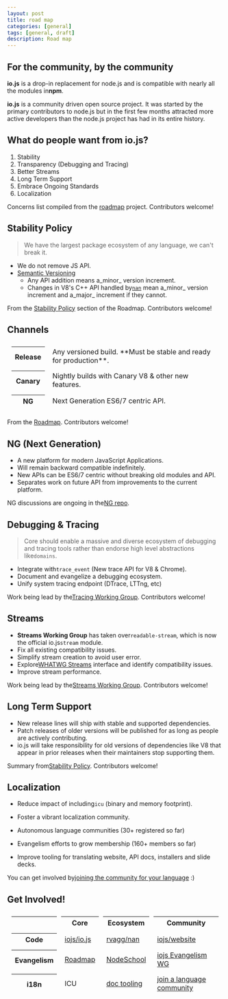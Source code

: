 ```yaml
---
layout: post
title: road map
categories: [general]
tags: [general, draft]
description: Road map
---
```


## For the community, by the community

**io.js** is a drop-in replacement for node.js and is compatible with nearly all the modules in**npm**.

**io.js** is a community driven open source project. It was started by the primary contributors to node.js but in the first few months attracted more active developers than the node.js project has had in its entire history.

## What do people want from io.js?

1.  Stability
2.  Transparency (Debugging and Tracing)
3.  Better Streams
4.  Long Term Support
5.  Embrace Ongoing Standards
6.  Localization

Concerns list compiled from the [roadmap](https://github.com/iojs/roadmap) project. Contributors welcome!

## Stability Policy

> We have the largest package ecosystem of any language, we can't break it.

*   We do not remove JS API.
*   [Semantic Versioning](http://semver.org)
    *   Any API addition means a_minor_ version increment.
    *   Changes in V8's C++ API handled by[`nan`](https://github.com/rvagg/nan) mean a_minor_ version increment and a_major_ increment if they cannot.

From the [Stability Policy](https://github.com/iojs/io.js/blob/v1.x/ROADMAP.md) section of the Roadmap. Contributors welcome!

## Channels

<table style="border-spacing: 10px; border-collapse: inherit;">
    <tbody>
    <tr>
        <th scope="row">Release</th>
        <td>Any versioned build. **Must be stable and ready for production**.</td>
    </tr>
    <tr>
        <th scope="row">Canary</th><td>Nightly builds with Canary V8 & other new features.</td>
    </tr>
    <tr>
        <th scope="row">NG</th><td>Next Generation ES6/7 centric API.</td>
    </tr>
    </tbody>
</table>  

From the [Roadmap](https://github.com/iojs/io.js/blob/v1.x/ROADMAP.md). Contributors welcome!

## NG (Next Generation)

*   A new platform for modern JavaScript Applications.
*   Will remain backward compatible indefinitely.
*   New APIs can be ES6/7 centric without breaking old modules and API.
*   Separates work on future API from improvements to the current platform.

NG discussions are ongoing in the[NG repo](https://github.com/iojs/ng).

## Debugging & Tracing

> Core should enable a massive and diverse ecosystem of debugging and tracing tools rather than endorse high level abstractions like`domains`.

*   Integrate with`trace_event` (New trace API for V8 & Chrome).
*   Document and evangelize a debugging ecosystem.
*   Unify system tracing endpoint (DTrace, LTTng, etc)

Work being lead by the[Tracing Working Group](https://github.com/iojs/tracing-wg). Contributors welcome!

## Streams

*   **Streams Working Group** has taken over`readable-stream`, which is now the official io.js`stream` module.
*   Fix all existing compatibility issues.
*   Simplify stream creation to avoid user error.
*   Explore[WHATWG Streams](https://github.com/whatwg/streams) interface and identify compatibility issues.
*   Improve stream performance.

Work being lead by the[Streams Working Group](https://github.com/iojs/readable-stream). Contributors welcome!

## Long Term Support

*   New release lines will ship with stable and supported dependencies.
*   Patch releases of older versions will be published for as long as people are actively contributing.
*   io.js will take responsibility for old versions of dependencies like V8 that appear in prior releases when their maintainers stop supporting them.

Summary from[Stability Policy](https://github.com/iojs/io.js/blob/v1.x/ROADMAP.md). Contributors welcome!

## Localization

*   Reduce impact of including`icu` (binary and memory footprint).
*   Foster a vibrant localization community.

*   Autonomous language communities (30+ registered so far)
*   Evangelism efforts to grow membership (160+ members so far)
*   Improve tooling for translating website, API docs, installers and slide decks.

You can get involved by[joining the community for your language](https://github.com/iojs/website/issues/125) :)

## Get Involved!

<table style="border-spacing: 10px; border-collapse: inherit;">
    <tr>
        <th></th>
        <th scope="column">Core</th>
        <th scope="column">Ecosystem</th>
        <th scope="column">Community</th>
    </tr>
    <tr>
        <th>Code</th>
        <td><a href="https://github.com/iojs/io.js">iojs/io.js</a></a></td>
        <td><a href="https://github.com/rvagg/nan">rvagg/nan</a></td>
        <td><a href="https://github.com/iojs/website">iojs/website</a></td>
    </tr>
    <tr>
        <th>Evangelism</th>
        <td><a href="https://github.com/iojs/roadmap">Roadmap</a></td>
        <td><a href="http://nodeschool.io/">NodeSchool</a></td>
        <td><a href="https://github.com/iojs/evangelism">iojs Evangelism WG</a></td>
    </tr>
    <tr>
        <th>i18n</th>
        <td>ICU</td>
        <td><a href="https://github.com/iojs/io.js/issues/695">doc tooling</a></td>
        <td><a href="https://github.com/iojs/website/issues/125">join a language<br>community</a></td>
    </tr>
</table>
